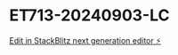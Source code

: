 # ET713-20240903-LC

[Edit in StackBlitz next generation editor ⚡️](https://stackblitz.com/~/github.com/Lilyc0911/ET713-20240903-LC)